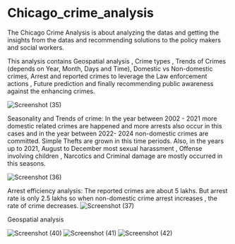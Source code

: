 # Chicago_crime_analysis

The Chicago Crime Analysis is about analyzing the datas and getting the insights from the datas and recommending solutions to the policy makers and social workers.

This analysis contains Geospatial analysis , Crime types , Trends of Crimes (depends on Year, Month, Days and Time), Domestic vs Non-domestic crimes, Arrest and reported crimes to leverage the Law enforcement actions , Future prediction and finally recommending public awareness against the enhancing crimes.

![Screenshot (35)](https://github.com/user-attachments/assets/de748d17-f253-4510-a231-bfcad8c71bba)


Seasonality and Trends of crime:
In the year between 2002 - 2021 more domestic related crimes are happened and more arrests also occur in this cases and in the year between 2022- 2024 non-domestic crimes are committed. Simple Thefts are  grown in this time periods. Also, in the years up to 2021, August to December most sexual harassment , Offense involving children , Narcotics and Criminal damage are mostly occurred in this seasons.


![Screenshot (36)](https://github.com/user-attachments/assets/41dc5e97-5cae-4600-8b49-c2d229a6ede3)

Arrest efficiency analysis:
The reported crimes are about 5 lakhs. But arrest rate is only 2.5 lakhs so when non-domestic crime arrest increases , the rate of crime decreases.
![Screenshot (37)](https://github.com/user-attachments/assets/40788190-da88-4ea8-b298-7b6a1bfdeb35)

Geospatial analysis

![Screenshot (40)](https://github.com/user-attachments/assets/b14eefe0-de86-46a7-bcd2-6a47a521cdcc)
![Screenshot (41)](https://github.com/user-attachments/assets/e87b1799-cd81-4a88-bcbe-bf8c47b01a97)
![Screenshot (42)](https://github.com/user-attachments/assets/df44ffe5-c8fa-435d-b314-a86acbbe77a6)
